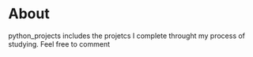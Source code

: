 # About
python_projects includes the projetcs I complete throught my process of studying. Feel free to comment 
